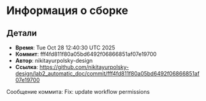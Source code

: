 # Информация о сборке

## Детали
- **Время**: Tue Oct 28 12:40:30 UTC 2025
- **Коммит**: fff4fd811f80a05bd6492f06866851af07e19700
- **Автор**: nikitayurpolsky-design
- **Ссылка**: https://github.com/nikitayurpolsky-design/lab2_automatic_doc/commit/fff4fd811f80a05bd6492f06866851af07e19700

Сообщение коммита: Fix: update workflow permissions
